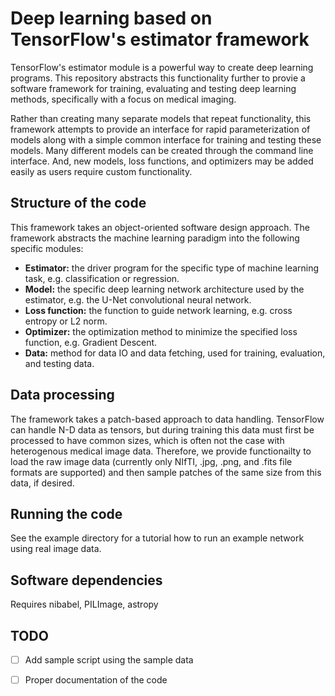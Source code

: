 # Deep learning based on TensorFlow's estimator framework

TensorFlow's estimator module is a powerful way to create deep learning programs.  This repository abstracts this functionality further to provie a software framework for training, evaluating and testing deep learning methods, specifically with a focus on medical imaging.

Rather than creating many separate models that repeat functionality, this framework attempts to provide an interface for rapid parameterization of models along with a simple common interface for training and testing these models. Many different models can be created through the command line interface. And, new models, loss functions, and optimizers may be added easily as users require custom functionality.

## Structure of the code

This framework takes an object-oriented software design approach. The framework abstracts the machine learning paradigm into the following specific modules:
* **Estimator:** the driver program for the specific type of machine learning task, e.g. classification or regression.
* **Model:** the specific deep learning network architecture used by the estimator, e.g. the U-Net convolutional neural network.
* **Loss function:** the function to guide network learning, e.g. cross entropy or L2 norm.
* **Optimizer:** the optimization method to minimize the specified loss function, e.g. Gradient Descent.
* **Data:** method for data IO and data fetching, used for training, evaluation, and testing data.

## Data processing

The framework takes a patch-based approach to data handling. TensorFlow can handle N-D data as tensors, but during training this data must first be processed to have common sizes, which is often not the case with heterogenous medical image data. Therefore, we provide functionailty to load the raw image data (currently only NIfTI, .jpg, .png, and .fits file formats are supported) and then sample patches of the same size from this data, if desired.

## Running the code

See the example directory for a tutorial how to run an example network using real image data.

## Software dependencies

Requires nibabel, PILImage, astropy


## TODO

- [ ] Add sample script using the sample data
- [ ] Proper documentation of the code



